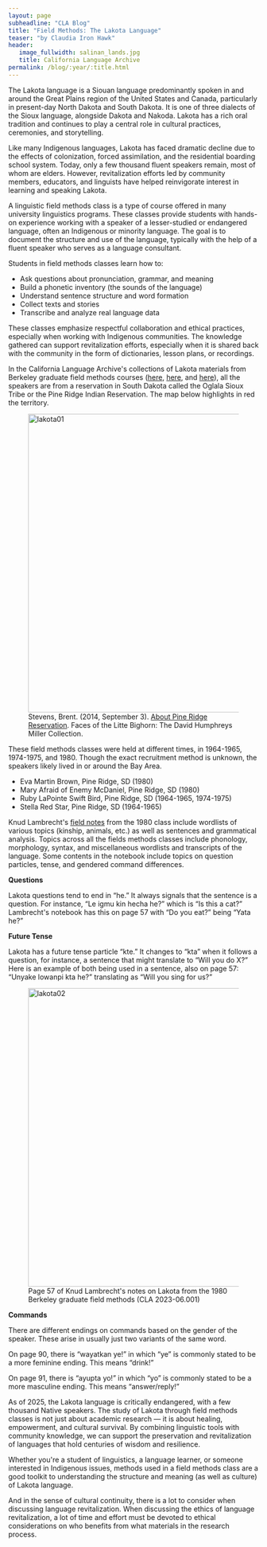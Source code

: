 ```yaml
---
layout: page
subheadline: "CLA Blog"
title: "Field Methods: The Lakota Language"
teaser: "by Claudia Iron Hawk"
header:
   image_fullwidth: salinan_lands.jpg
   title: California Language Archive
permalink: /blog/:year/:title.html
---
```


The Lakota language is a Siouan language predominantly spoken in and around the Great Plains region of the United States and Canada, particularly in present-day North Dakota and South Dakota. It is one of three dialects of the Sioux language, alongside Dakota and Nakoda. Lakota has a rich oral tradition and continues to play a central role in cultural practices, ceremonies, and storytelling.

Like many Indigenous languages, Lakota has faced dramatic decline due to the effects of colonization, forced assimilation, and the residential boarding school system. Today, only a few thousand fluent speakers remain, most of whom are elders. However, revitalization efforts led by community members, educators, and linguists have helped reinvigorate interest in learning and speaking Lakota.

A linguistic field methods class is a type of course offered in many university linguistics programs. These classes provide students with hands-on experience working with a speaker of a lesser-studied or endangered language, often an Indigenous or minority language. The goal is to document the structure and use of the language, typically with the help of a fluent speaker who serves as a language consultant.

Students in field methods classes learn how to:
<ul>
  <li>Ask questions about pronunciation, grammar, and meaning</li>
  <li>Build a phonetic inventory (the sounds of the language)</li>
  <li>Understand sentence structure and word formation</li>
  <li>Collect texts and stories</li>
  <li>Transcribe and analyze real language data</li>
</ul>

These classes emphasize respectful collaboration and ethical practices, especially when working with Indigenous communities. The knowledge gathered can support revitalization efforts, especially when it is shared back with the community in the form of dictionaries, lesson plans, or recordings.

In the California Language Archive's collections of Lakota materials from Berkeley graduate field methods courses (<a href="http://cla.berkeley.edu/collection/10084">here</a>, <a href="http://dx.doi.org/doi:10.7297/X2DZ078D">here</a>, and <a href="http://dx.doi.org/doi:10.7297/X2610Z9C">here</a>), all the speakers are from a reservation in South Dakota called the Oglala Sioux Tribe or the Pine Ridge Indian Reservation. The map below highlights in red the territory.

<div class="between_images">
   <figure>
<img src="{{ site.urlimg }}lakota-01.jpg" alt="lakota01" width="600px"/>
      <figcaption class="caption">Stevens, Brent. (2014, September 3). <a href="https://davidhumphreysmiller.org/about-pine-ridge-reservation/">About Pine Ridge Reservation</a>. Faces of the Litte Bighorn: The David Humphreys Miller Collection.</figcaption>
   </figure>
</div>

These field methods classes were held at different times, in 1964-1965, 1974-1975, and 1980. Though the exact recruitment method is unknown, the speakers likely lived in or around the Bay Area. 
<ul>
  <li>Eva Martin Brown, Pine Ridge, SD (1980)</li>
  <li>Mary Afraid of Enemy McDaniel, Pine Ridge, SD (1980)</li>
  <li>Ruby LaPointe Swift Bird, Pine Ridge, SD (1964-1965, 1974-1975)</li>
  <li>Stella Red Star, Pine Ridge, SD (1964-1965)</li>
</ul>

Knud Lambrecht's <a href="http://dx.doi.org/doi:10.7297/X22806MG">field notes</a> from the 1980 class include wordlists of various topics (kinship, animals, etc.) as well as sentences and grammatical analysis. Topics across all the fields methods classes include phonology, morphology, syntax, and miscellaneous wordlists and transcripts of the language. Some contents in the notebook include topics on question particles, tense, and gendered command differences. 

<b>Questions</b>

Lakota questions tend to end in “he.” It always signals that the sentence is a question. For instance, “Le igmu kin hecha he?” which is “Is this a cat?” Lambrecht's notebook has this on page 57 with “Do you eat?” being “Yata he?” 

<b>Future Tense</b>

Lakota has a future tense particle “kte.” It changes to “kta” when it follows a question, for instance, a sentence that might translate to “Will you do X?” Here is an example of both being used in a sentence, also on page 57: “Unyake lowanpi kta he?” translating as “Will you sing for us?”

<div class="between_images">
   <figure>
<img src="{{ site.urlimg }}lakota-02.jpg" alt="lakota02" width="600px"/>
      <figcaption class="caption">Page 57 of Knud Lambrecht's notes on Lakota from the 1980 Berkeley graduate field methods (CLA 2023-06.001)</figcaption>
   </figure>
</div>

<b>Commands</b>

There are different endings on commands based on the gender of the speaker. These arise in usually just two variants of the same word. 

On page 90, there is “wayatkan ye!” in which “ye” is commonly stated to be a more feminine ending. This means “drink!”

On page 91, there is “ayupta yo!” in which “yo” is commonly stated to be a more masculine ending. This means “answer/reply!”

As of 2025, the Lakota language is critically endangered, with a few thousand Native speakers. The study of Lakota through field methods classes is not just about academic research &mdash; it is about healing, empowerment, and cultural survival. By combining linguistic tools with community knowledge, we can support the preservation and revitalization of languages that hold centuries of wisdom and resilience.

Whether you're a student of linguistics, a language learner, or someone interested in Indigenous issues, methods used in a field methods class are a good toolkit to understanding the structure and meaning (as well as culture) of Lakota language. 

And in the sense of cultural continuity, there is a lot to consider when discussing language revitalization. When discussing the ethics of language revitalization, a lot of time and effort must be devoted to ethical considerations on who benefits from what materials in the research process.
